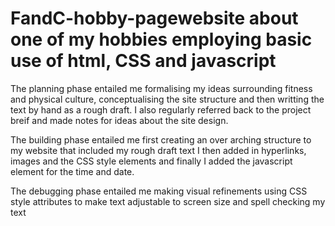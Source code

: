 # FandC-hobby-pagewebsite about one of my hobbies employing basic use of html, CSS and javascript

The planning phase entailed me formalising my ideas surrounding fitness and physical culture, conceptualising the site structure and then writting the text by hand as a rough draft. I also regularly referred back to the project breif and made notes for ideas about the site design.

The building phase entailed me first creating an over arching structure to my website that included my rough draft text I then added in hyperlinks, images and the CSS style elements and finally I added the javascript element for the time and date.

The debugging phase entailed me making visual refinements using CSS style attributes to make text adjustable to screen size and spell checking my text

